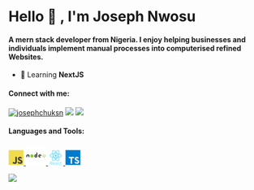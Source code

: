 <h1 align="left">Hello 👋 , I'm Joseph Nwosu</h1>
<h4 align="left">A mern stack developer from Nigeria. I enjoy helping businesses and individuals implement manual processes into computerised refined Websites.</h4>


- 🌱 Learning **NextJS**

<h4 align="left">Connect with me:</h4>
<a href="https://twitter.com/josephchuksn" target="blank"><img src="https://img.shields.io/badge/@josephchuksn-1DA1F2?style=flat&logo=twitter&logoColor=white&link=https://twitter.com/josephchuksn/" alt="josephchuksn" /></a> 
<a href="mailto:hellonwosu@gmail.com"><img src="https://img.shields.io/badge/Email-hellonwosu@gmail.com-DB4437?style=flat&logo=gmail" /></a>
<a href="https://www.linkedin.com/in/nwosujosephchuks/"><img src="https://img.shields.io/badge/Nwosu%20Joseph-0077B5?style=flat&logo=linkedin&logoColor=white&link=https://www.linkedin.com/in/nwosujosephchuks/" /></a>



<h4 align="left">Languages and Tools:</h4>
<p align="left"><a href="https://developer.mozilla.org/en-US/docs/Web/JavaScript" target="_blank" rel="noreferrer"><img src="https://raw.githubusercontent.com/devicons/devicon/master/icons/javascript/javascript-original.svg" alt="javascript" width="30" height="30"/> </a> 
 <a href="https://nodejs.org" target="_blank" rel="noreferrer"> <img src="https://raw.githubusercontent.com/devicons/devicon/master/icons/nodejs/nodejs-original-wordmark.svg" alt="nodejs" width="40" height="40"/> </a>  
 <a href="https://reactjs.org/" target="_blank" rel="noreferrer"> <img src="https://raw.githubusercontent.com/devicons/devicon/master/icons/react/react-original-wordmark.svg" alt="react" width="30" height="30"/> </a> 
 <a href="https://www.typescriptlang.org/" target="_blank" rel="noreferrer"><img src="https://raw.githubusercontent.com/devicons/devicon/master/icons/typescript/typescript-original.svg" alt="typescript" width="30" height="30"/></a></p>





  <img align="left" width="47%"  src="https://github-readme-stats.vercel.app/api?username=JosephChuksN&show_icons=true&theme=radical" />


